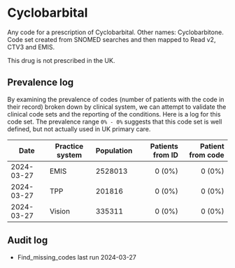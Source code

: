 # Cyclobarbital

Any code for a prescription of Cyclobarbital. Other names: Cyclobarbitone. Code set created from SNOMED searches and then mapped to Read v2, CTV3 and EMIS.

This drug is not prescribed in the UK.

## Prevalence log

By examining the prevalence of codes (number of patients with the code in their record) broken down by clinical system, we can attempt to validate the clinical code sets and the reporting of the conditions. Here is a log for this code set. The prevalence range `0% - 0%` suggests that this code set is well defined, but not actually used in UK primary care.

| Date       | Practice system | Population | Patients from ID | Patient from code |
| ---------- | --------------- | ---------- | ---------------: | ----------------: |
| 2024-03-27 | EMIS            | 2528013    |           0 (0%) |            0 (0%) |
| 2024-03-27 | TPP             | 201816     |           0 (0%) |            0 (0%) |
| 2024-03-27 | Vision          | 335311     |           0 (0%) |            0 (0%) |

## Audit log

- Find_missing_codes last run 2024-03-27
